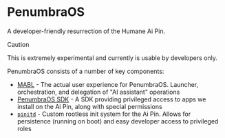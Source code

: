 # PenumbraOS

A developer-friendly resurrection of the Humane Ai Pin.

> [!CAUTION]
> This is extremely experimental and currently is usable by developers only.

PenumbraOS consists of a number of key components:
- [MABL](https://github.com/PenumbraOS/mabl) - The actual user experience for PenumbraOS. Launcher, orchestration, and delegation of "AI assistant" operations
- [PenumbraOS SDK](https://github.com/PenumbraOS/sdk) - A SDK providing privileged access to apps we install on the Ai Pin, along with special permissions
- [`pinitd`](https://github.com/PenumbraOS/pinitd) - Custom rootless init system for the Ai Pin. Allows for persistence (running on boot) and easy developer access to privileged roles
